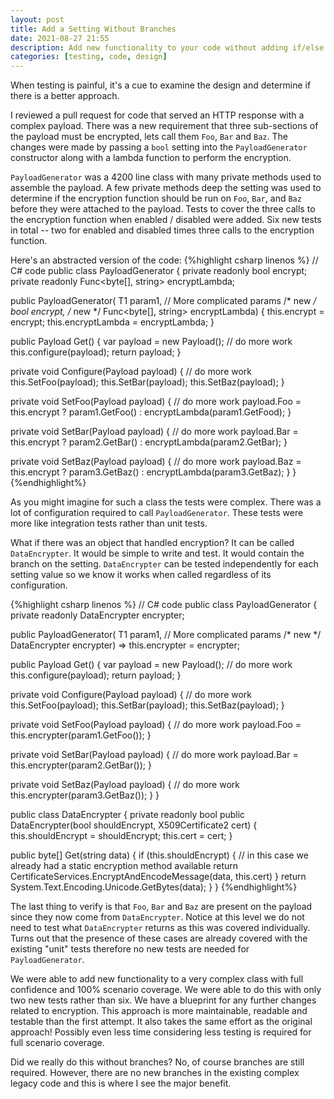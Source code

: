 ```yaml
---
layout: post
title: Add a Setting Without Branches
date: 2021-08-27 21:55
description: Add new functionality to your code without adding if/else everywhere
categories: [testing, code, design]
---
```

When testing is painful, it's a cue to examine the design and determine if there is a better approach.

I reviewed a pull request for code that served an HTTP response with a complex payload. There was a new requirement that three sub-sections of the payload must be encrypted, lets call them `Foo`, `Bar` and `Baz`. The changes were made by passing a `bool` setting into the `PayloadGenerator` constructor along with a lambda function to perform the encryption.

`PayloadGenerator` was a 4200 line class with many private methods used to assemble the payload. A few private methods deep the setting was used to determine if the encryption function should be run on `Foo`, `Bar`, and `Baz` before they were attached to the payload. Tests to cover the three calls to the encryption function when enabled / disabled were added. Six new tests in total -- two for enabled and disabled times three calls to the encryption function.

Here's an abstracted version of the code:
{%highlight csharp linenos %}
// C# code
public class PayloadGenerator {
  private readonly bool encrypt;
  private readonly Func<byte[], string> encryptLambda;

  public PayloadGenerator(
    T1 param1,
    // More complicated params
    /* new */ bool encrypt,
    /* new */ Func<byte[], string> encryptLambda) {
      this.encrypt = encrypt;
      this.encryptLambda = encryptLambda;
    }

  public Payload Get() {
    var payload = new Payload();
    // do more work
    this.configure(payload);
    return payload;
  }

  private void Configure(Payload payload) {
    // do more work
    this.SetFoo(payload);
    this.SetBar(payload);
    this.SetBaz(payload);
  }

  private void SetFoo(Payload payload) {
    // do more work
    payload.Foo = this.encrypt ? param1.GetFoo() : encryptLambda(param1.GetFood);
  }

  private void SetBar(Payload payload) {
    // do more work
    payload.Bar = this.encrypt ? param2.GetBar() : encryptLambda(param2.GetBar);
  }

  private void SetBaz(Payload payload) {
    // do more work
    payload.Baz = this.encrypt ? param3.GetBaz() : encryptLambda(param3.GetBaz);
  }
}
{%endhighlight%}

As you might imagine for such a class the tests were complex. There was a lot of configuration required to call `PayloadGenerator`. These tests were more like integration tests rather than unit tests.

What if there was an object that handled encryption? It can be called `DataEncrypter`. It would be simple to write and test. It would contain the branch on the setting. `DataEncrypter` can be tested independently for each setting value so we know it works when called regardless of its configuration.

{%highlight csharp linenos %}
// C# code
public class PayloadGenerator {
  private readonly DataEncrypter encrypter;

  public PayloadGenerator(
    T1 param1,
    // More complicated params
    /* new */ DataEncrypter encrypter) => this.encrypter = encrypter;

  public Payload Get() {
    var payload = new Payload();
    // do more work
    this.configure(payload);
    return payload;
  }

  private void Configure(Payload payload) {
    // do more work
    this.SetFoo(payload);
    this.SetBar(payload);
    this.SetBaz(payload);
  }

  private void SetFoo(Payload payload) {
    // do more work
    payload.Foo = this.encrypter(param1.GetFoo());
  }

  private void SetBar(Payload payload) {
    // do more work
    payload.Bar = this.encrypter(param2.GetBar());
  }

  private void SetBaz(Payload payload) {
    // do more work
    this.encrypter(param3.GetBaz());
  }
}

public class DataEncrypter
{
  private readonly bool 
  public DataEncrypter(bool shouldEncrypt, X509Certificate2 cert) {
      this.shouldEncrypt = shouldEncrypt;
      this.cert = cert;
  }

  public byte[] Get(string data) {
    if (this.shouldEncrypt) {
      // in this case we already had a static encryption method available
      return CertificateServices.EncryptAndEncodeMessage(data, this.cert)
    }
    return System.Text.Encoding.Unicode.GetBytes(data);
  }
}
{%endhighlight%}

The last thing to verify is that `Foo`, `Bar` and `Baz` are present on the payload since they now come from `DataEncrypter`. Notice at this level we do not need to test what `DataEncrypter` returns as this was covered individually. Turns out that the presence of these cases are already covered with the existing "unit" tests therefore no new tests are needed for `PayloadGenerator`.

We were able to add new functionality to a very complex class with full confidence and 100% scenario coverage. We were able to do this with only two new tests rather than six. We have a blueprint for any further changes related to encryption. This approach is more maintainable, readable and testable than the first attempt. It also takes the same effort as the original approach! Possibly even less time considering less testing is required for full scenario coverage.

Did we really do this without branches? No, of course branches are still required. However, there are no new branches in the existing complex legacy code and this is where I see the major benefit.
